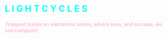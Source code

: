 <h1 style="color:cyan;">L I G H T   C Y C L E S</h1>
<h3 style="color:pink;">Trapped inside an electronic arena, where love, and escape, do not compute!</h3>

